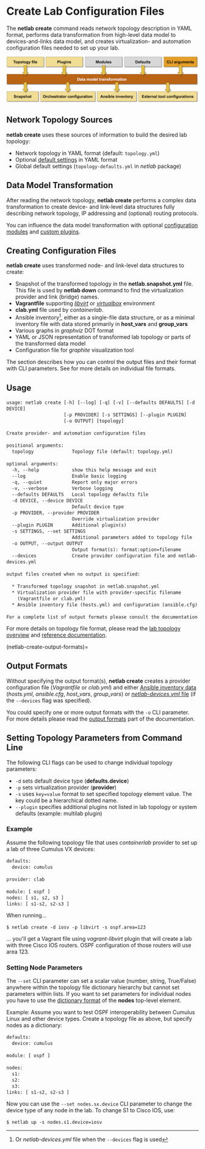 # Create Lab Configuration Files

The **netlab create** command reads network topology description in YAML format, performs data transformation from high-level data model to devices-and-links data model, and creates virtualization- and automation configuration files needed to set up your lab.

![netlab create functional diagram](create.png)

## Network Topology Sources

**netlab create** uses these sources of information to build the desired lab topology:

* Network topology in YAML format (default: `topology.yml`)
* Optional [default settings](../defaults.md) in YAML format
* Global default settings (`topology-defaults.yml` in *netlab* package)

## Data Model Transformation

After reading the network topology, **netlab create** performs a complex data transformation to create device- and link-level data structures fully describing network topology, IP addressing and (optional) routing protocols.

You can influence the data model transformation with optional [configuration modules](../modules.md) and [custom plugins](../plugins.md).

## Creating Configuration Files

**netlab create** uses transformed node- and link-level data structures to create:

* Snapshot of the transformed topology in the **netlab.snapshot.yml** file. This file is used by **netlab down** command to find the virtualization provider and link (bridge) names.
* **Vagrantfile** supporting *[libvirt](../labs/libvirt.md)* or *[virtualbox](../labs/virtualbox.md)* environment
* **clab.yml** file used by *containerlab*.
* Ansible inventory[^1], either as a single-file data structure, or as a minimal inventory file with data stored primarily in **host_vars** and **group_vars**
* Various graphs in *graphviz* DOT format
* YAML or JSON representation of transformed lab topology or parts of the transformed data model
* Configuration file for *graphite* visualization tool

The _[](netlab-create-output-formats)_ section describes how you can control the output files and their format with CLI parameters. See _[](../outputs/index.md)_ for more details on individual file formats.

[^1]: Or *netlab-devices.yml* file when the `--devices` flag is used

## Usage

```text
usage: netlab create [-h] [--log] [-q] [-v] [--defaults DEFAULTS] [-d DEVICE]
                     [-p PROVIDER] [-s SETTINGS] [--plugin PLUGIN]
                     [-o OUTPUT] [topology]

Create provider- and automation configuration files

positional arguments:
  topology              Topology file (default: topology.yml)

optional arguments:
  -h, --help            show this help message and exit
  --log                 Enable basic logging
  -q, --quiet           Report only major errors
  -v, --verbose         Verbose logging
  --defaults DEFAULTS   Local topology defaults file
  -d DEVICE, --device DEVICE
                        Default device type
  -p PROVIDER, --provider PROVIDER
                        Override virtualization provider
  --plugin PLUGIN       Additional plugin(s)
  -s SETTINGS, --set SETTINGS
                        Additional parameters added to topology file
  -o OUTPUT, --output OUTPUT
                        Output format(s): format:option=filename
  --devices             Create provider configuration file and netlab-devices.yml

output files created when no output is specified:

  * Transformed topology snapshot in netlab.snapshot.yml
  * Virtualization provider file with provider-specific filename
    (Vagrantfile or clab.yml)
  * Ansible inventory file (hosts.yml) and configuration (ansible.cfg)

For a complete list of output formats please consult the documentation
```

For more details on topology file format, please read the [lab topology overview](../topology-overview.md) and [reference documentation](../topology-reference.md).

(netlab-create-output-formats)=
## Output Formats

Without specifying the output format(s), **netlab create** creates a provider configuration file (*Vagrantfile* or *clab.yml*) and either [Ansible inventory data](../outputs/ansible.md) (*hosts.yml*, *ansible.cfg*, *host_vars*, *group_vars*) or [*netlab-devices.yml* file](../outputs/devices.md) (if the `--devices` flag was specified).

You could specify one or more output formats with the `-o` CLI parameter. For more details please read the [output formats](../outputs/index.md) part of the documentation.

## Setting Topology Parameters from Command Line

The following CLI flags can be used to change individual topology parameters:

* `-d` sets default device type (**defaults.device**)
* `-p` sets virtualization provider (**provider**)
* `-s` uses `key=value` format to set specified topology element  value. The key could be a hierarchical dotted name.
* `--plugin` specifies additional plugins not listed in lab topology or system defaults (example: multilab plugin)

### Example

Assume the following topology file that uses *containerlab* provider to set up a lab of three Cumulus VX devices:

```
defaults:
  device: cumulus

provider: clab

module: [ ospf ]
nodes: [ s1, s2, s3 ]
links: [ s1-s2, s2-s3 ]
```

When running...

```
$ netlab create -d iosv -p libvirt -s ospf.area=123
```

... you'll get a Vagrant file using *vagrant-libvirt* plugin that will create a lab with three Cisco IOS routers. OSPF configuration of those routers will use area 123.

### Setting Node Parameters

The `--set` CLI parameter can set a scalar value (number, string, True/False) anywhere within the topology file dictionary hierarchy but cannot set parameters within lists. If you want to set parameters for individual nodes you have to use the [dictionary format](../nodes.md#dictionary-of-nodes) of the **nodes** top-level element.

Example: Assume you want to test OSPF interoperability between Cumulus Linux and other device types. Create a topology file as above, but specify nodes as a dictionary:

```
defaults:
  device: cumulus

module: [ ospf ]

nodes:
  s1:
  s2:
  s3:
links: [ s1-s2, s2-s3 ]
```

Now you can use the `--set nodes.sx.device` CLI parameter to change the device type of any node in the lab. To change S1 to Cisco IOS, use:

```
$ netlab up -s nodes.s1.device=iosv
```
